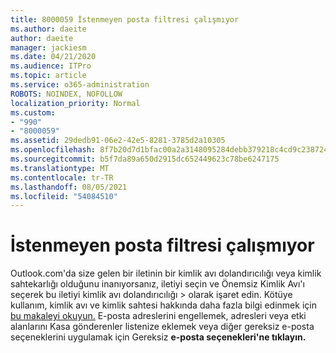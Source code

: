 ```yaml
---
title: 8000059 İstenmeyen posta filtresi çalışmıyor
ms.author: daeite
author: daeite
manager: jackiesm
ms.date: 04/21/2020
ms.audience: ITPro
ms.topic: article
ms.service: o365-administration
ROBOTS: NOINDEX, NOFOLLOW
localization_priority: Normal
ms.custom:
- "990"
- "8000059"
ms.assetid: 29dedb91-06e2-42e5-8281-3785d2a10305
ms.openlocfilehash: 8f7b20d7d1bfac00a2a3148095284debb379218c4cd9c2387249df994fbb08b6
ms.sourcegitcommit: b5f7da89a650d2915dc652449623c78be6247175
ms.translationtype: MT
ms.contentlocale: tr-TR
ms.lasthandoff: 08/05/2021
ms.locfileid: "54084510"
---
```

# <a name="spam-filter-not-working"></a>İstenmeyen posta filtresi çalışmıyor

Outlook.com'da size gelen bir iletinin bir kimlik avı dolandırıcılığı veya kimlik sahtekarlığı olduğunu  inanıyorsanız, iletiyi seçin ve Önemsiz Kimlik Avı'ı seçerek bu iletiyi kimlik avı dolandırıcılığı \>  olarak işaret edin. Kötüye kullanım, kimlik avı ve kimlik sahtesi hakkında daha fazla bilgi edinmek için [bu makaleyi okuyun.](https://support.office.com/article/0d882ea5-eedc-4bed-aebc-079ffa1105a3?wt.mc_id=Office_Outlook_com_Alchemy) E-posta adreslerini engellemek, adresleri veya etki alanlarını Kasa gönderenler listenize eklemek veya diğer gereksiz e-posta seçeneklerini uygulamak için Gereksiz **e-posta seçenekleri'ne tıklayın.**
  